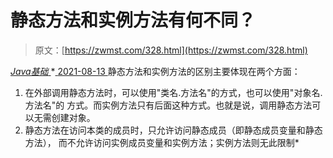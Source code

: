 <!--yml
category: 未分类
date: 0001-01-01 00:00:00
--->

# 静态方法和实例方法有何不同？

> 原文：[https://zwmst.com/328.html](https://zwmst.com/328.html)

   [ *Java基础* ](https://zwmst.com/java%e5%9f%ba%e7%a1%80)*[ <time datetime="2021-08-13T08:12:28+08:00"> 2021-08-13 </time> ](https://zwmst.com/328.html)  静态方法和实例方法的区别主要体现在两个方面：

1.  在外部调用静态方法时，可以使用"类名.方法名"的方式，也可以使用"对象名.方法名"的 方式。而实例方法只有后面这种方式。也就是说，调用静态方法可以无需创建对象。
2.  静态方法在访问本类的成员时，只允许访问静态成员（即静态成员变量和静态方法）， 而不允许访问实例成员变量和实例方法；实例方法则无此限制*
